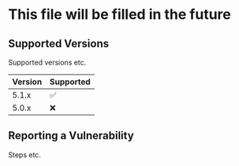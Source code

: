 # This file will be filled in the future
## Supported Versions

Supported versions etc.

| Version | Supported          |
| ------- | ------------------ |
| 5.1.x   | :white_check_mark: |
| 5.0.x   | :x:                |


## Reporting a Vulnerability

Steps etc.
